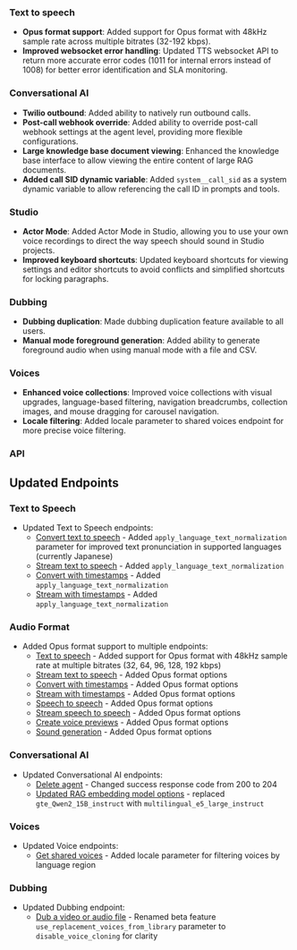 ### Text to speech

- **Opus format support**: Added support for Opus format with 48kHz sample rate across multiple bitrates (32-192 kbps).
- **Improved websocket error handling**: Updated TTS websocket API to return more accurate error codes (1011 for internal errors instead of 1008) for better error identification and SLA monitoring.

### Conversational AI

- **Twilio outbound**: Added ability to natively run outbound calls.
- **Post-call webhook override**: Added ability to override post-call webhook settings at the agent level, providing more flexible configurations.
- **Large knowledge base document viewing**: Enhanced the knowledge base interface to allow viewing the entire content of large RAG documents.
- **Added call SID dynamic variable**: Added `system__call_sid` as a system dynamic variable to allow referencing the call ID in prompts and tools.

### Studio

- **Actor Mode**: Added Actor Mode in Studio, allowing you to use your own voice recordings to direct the way speech should sound in Studio projects.
- **Improved keyboard shortcuts**: Updated keyboard shortcuts for viewing settings and editor shortcuts to avoid conflicts and simplified shortcuts for locking paragraphs.

### Dubbing

- **Dubbing duplication**: Made dubbing duplication feature available to all users.
- **Manual mode foreground generation**: Added ability to generate foreground audio when using manual mode with a file and CSV.

### Voices

- **Enhanced voice collections**: Improved voice collections with visual upgrades, language-based filtering, navigation breadcrumbs, collection images, and mouse dragging for carousel navigation.
- **Locale filtering**: Added locale parameter to shared voices endpoint for more precise voice filtering.

### API

<Accordion title="View API changes">

## Updated Endpoints

### Text to Speech

- Updated Text to Speech endpoints:
  - [Convert text to speech](/docs/api-reference/text-to-speech/convert) - Added `apply_language_text_normalization` parameter for improved text pronunciation in supported languages (currently Japanese)
  - [Stream text to speech](/docs/api-reference/text-to-speech/convert-as-stream) - Added `apply_language_text_normalization`
  - [Convert with timestamps](/docs/api-reference/text-to-speech/convert-with-timestamps) - Added `apply_language_text_normalization`
  - [Stream with timestamps](/docs/api-reference/text-to-speech/stream-with-timestamps) - Added `apply_language_text_normalization`

### Audio Format

- Added Opus format support to multiple endpoints:
  - [Text to speech](/docs/api-reference/text-to-speech/convert) - Added support for Opus format with 48kHz sample rate at multiple bitrates (32, 64, 96, 128, 192 kbps)
  - [Stream text to speech](/docs/api-reference/text-to-speech/convert-as-stream) - Added Opus format options
  - [Convert with timestamps](/docs/api-reference/text-to-speech/convert-with-timestamps) - Added Opus format options
  - [Stream with timestamps](/docs/api-reference/text-to-speech/stream-with-timestamps) - Added Opus format options
  - [Speech to speech](/docs/api-reference/speech-to-speech) - Added Opus format options
  - [Stream speech to speech](/docs/api-reference/speech-to-speech/convert-as-stream) - Added Opus format options
  - [Create voice previews](/docs/api-reference/text-to-voice/create-previews) - Added Opus format options
  - [Sound generation](/docs/api-reference/sound-generation) - Added Opus format options

### Conversational AI

- Updated Conversational AI endpoints:
  - [Delete agent](/docs/api-reference/agents/delete-agent) - Changed success response code from 200 to 204
  - [Updated RAG embedding model options](docs/api-reference/knowledge-base/rag-index-status#request.body.model) - replaced `gte_Qwen2_15B_instruct` with `multilingual_e5_large_instruct`

### Voices

- Updated Voice endpoints:
  - [Get shared voices](/docs/api-reference/voice-library/get-shared) - Added locale parameter for filtering voices by language region

### Dubbing

- Updated Dubbing endpoint:
  - [Dub a video or audio file](/docs/api-reference/dubbing/dub-a-video-or-an-audio-file) - Renamed beta feature `use_replacement_voices_from_library` parameter to `disable_voice_cloning` for clarity

</Accordion>
